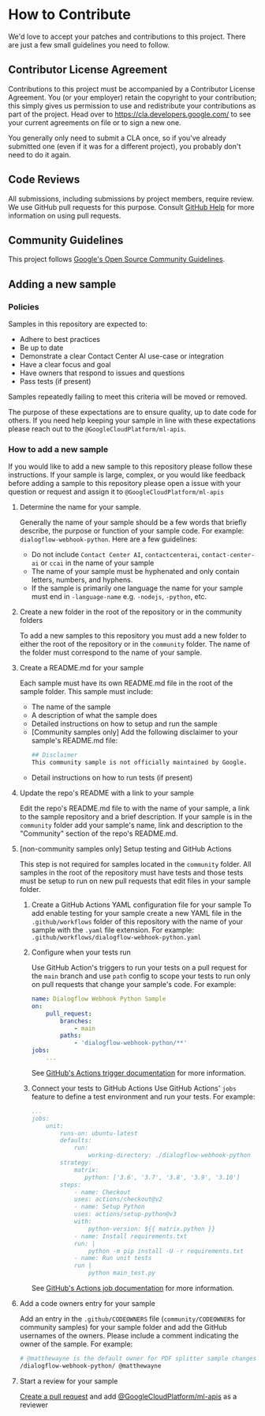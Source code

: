 # How to Contribute

We'd love to accept your patches and contributions to this project. There are
just a few small guidelines you need to follow.

## Contributor License Agreement

Contributions to this project must be accompanied by a Contributor License
Agreement. You (or your employer) retain the copyright to your contribution;
this simply gives us permission to use and redistribute your contributions as
part of the project. Head over to <https://cla.developers.google.com/> to see
your current agreements on file or to sign a new one.

You generally only need to submit a CLA once, so if you've already submitted one
(even if it was for a different project), you probably don't need to do it
again.

## Code Reviews

All submissions, including submissions by project members, require review. We
use GitHub pull requests for this purpose. Consult
[GitHub Help](https://help.github.com/articles/about-pull-requests/) for more
information on using pull requests.

## Community Guidelines

This project follows
[Google's Open Source Community Guidelines](https://opensource.google/conduct/).

## Adding a new sample

### Policies

Samples in this repository are expected to:

* Adhere to best practices
* Be up to date
* Demonstrate a clear Contact Center AI use-case or integration
* Have a clear focus and goal
* Have owners that respond to issues and questions
* Pass tests (if present)

Samples repeatedly failing to meet this criteria will be moved or removed.

The purpose of these expectations are to ensure quality, up to date code for
others. If you need help keeping your sample in line with these expectations
please reach out to the `@GoogleCloudPlatform/ml-apis`.

### How to add a new sample

If you would like to add a new sample to this repository please follow these
instructions. If your sample is large, complex, or you would like feedback
before adding a sample to this repository please open a issue with your question or
request and assign it to `@GoogleCloudPlatform/ml-apis`

1. Determine the name for your sample.

    Generally the name of your sample should be a few words that briefly
    describe, the purpose or function of your sample code. For example:
    `dialogflow-webhook-python`. Here are a few guidelines:

    * Do not include `Contact Center AI`, `contactcenterai`,
        `contact-center-ai` or `ccai` in the name of your sample
    * The name of your sample must be hyphenated and only contain letters,
        numbers, and hyphens.
    * If the sample is primarily one language the name for your sample must
        end in `-language-name` e.g. `-nodejs`, `-python`, etc.

1. Create a new folder in the root of the repository or in the community folders

    To add a new samples to this repository you must add a new folder to either the
    root of the repository or in the `community` folder. The name of the folder must
    correspond to the name of your sample.

1. Create a README.md for your sample

    Each sample must have its own README.md file in the root of the sample
    folder. This sample must include:

    * The name of the sample
    * A description of what the sample does
    * Detailed instructions on how to setup and run the sample
    * [Community samples only] Add the following disclaimer to your sample's
        README.md file:
        ```bash
        ## Disclaimer
        This community sample is not officially maintained by Google.
        ```
    * Detail instructions on how to run tests (if present)

1. Update the repo's README with a link to your sample

    Edit the repo's README.md file to with the name of your sample, a link to
    the sample repository and a brief description. If your sample is in the
    `community` folder add your sample's name, link and description to the
    "Community" section of the repo's README.md.

1. [non-community samples only] Setup testing and GitHub Actions

    This step is not required for samples located in the `community` folder. All
    samples in the root of the repository must have tests and those tests must be
    setup to run on new pull requests that edit files in your sample folder.

    1. Create a GitHub Actions YAML configuration file for your sample To add
        enable testing for your sample create a new YAML file in the
        `.github/workflows` folder of this repository with the name of your sample
        with the `.yaml` file extension. For example:
        `.github/workflows/dialogflow-webhook-python.yaml`

    1. Configure when your tests run

        Use GitHub Action's triggers to run your tests on a pull request for the
        `main` branch and use `path` config to scope your tests to run only on
        pull requests that change your sample's code. For example:
        ```yaml
        name: Dialogflow Webhook Python Sample
        on:
            pull_request:
                branches:
                    - main
                paths:
                    - 'dialogflow-webhook-python/**'
        jobs:
            ...
        ```
        See
        [GitHub's Actions trigger documentation](https://docs.github.com/en/actions/using-workflows/triggering-a-workflow)
        for more information.

    1. Connect your tests to GitHub Actions Use GitHub Actions' `jobs` feature
        to define a test environment and run your tests. For example:
        ```yaml
        ...
        jobs:
            unit:
                runs-on: ubuntu-latest
                defaults:
                    run:
                        working-directory: ./dialogflow-webhook-python
                strategy:
                    matrix:
                       python: ['3.6', '3.7', '3.8', '3.9', '3.10']
                steps:
                    - name: Checkout
                    uses: actions/checkout@v2
                    - name: Setup Python
                    uses: actions/setup-python@v3
                    with:
                        python-version: ${{ matrix.python }}
                    - name: Install requirements.txt
                    run: |
                        python -m pip install -U -r requirements.txt
                    - name: Run unit tests
                    run |
                        python main_test.py
         ```
        See
        [GitHub's Actions job documentation](https://docs.github.com/en/actions/using-jobs/using-jobs-in-a-workflow)
        for more information.

1. Add a code owners entry for your sample

    Add an entry in the `.github/CODEOWNERS` file (`community/CODEOWNERS` for
    community samples) for your sample folder and add the GitHub usernames of
    the owners. Please include a comment indicating the owner of the sample. For
    example:
    ```bash
    # @matthewayne is the default owner for PDF splitter sample changes
    /dialogflow-webhook-python/ @matthewayne
    ```

1. Start a review for your sample

    [Create a pull request](https://docs.github.com/en/pull-requests/collaborating-with-pull-requests/proposing-changes-to-your-work-with-pull-requests/creating-a-pull-request)
    and add
    [@GoogleCloudPlatform/ml-apis](https://github.com/orgs/GoogleCloudPlatform/teams/ml-apis)
    as a reviewer
